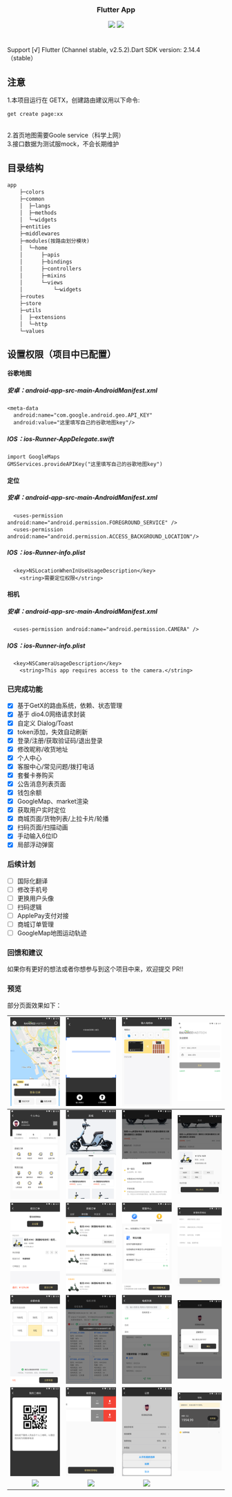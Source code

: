 <div align="center">

  <h3><strong>Flutter App</strong></h3>
  <div style="margin-top:10px;"><a href="Dart:;"><img src="https://img.shields.io/badge/language-Dart-brightgreen.svg" /></a>
  <a href="https://opensource.org/licenses/mit-license.php"><img src="https://img.shields.io/badge/license-MIT-blue.svg" /></a></div>

  <h1></h1>
</div>

Support [√] Flutter (Channel stable, v2.5.2).Dart SDK version: 2.14.4（stable）

## 注意

1.本项目运行在 GETX，创建路由建议用以下命令:

```
get create page:xx
```

<br />
2.首页地图需要Goole service（科学上网）

<br />
3.接口数据为测试服mock，不会长期维护
<br />

## 目录结构

```
app
    ├─colors
    ├─common
    │  ├─langs
    │  ├─methods
    │  └─widgets
    ├─entities
    ├─middlewares
    ├─modules(按路由划分模块)
    │  └─home
    │      ├─apis
    │      ├─bindings
    │      ├─controllers
    │      ├─mixins
    │      └─views
    │          └─widgets
    ├─routes
    ├─store
    ├─utils
    │  ├─extensions
    │  └─http
    └─values
```

## 设置权限（项目中已配置）

#### 谷歌地图

##### 安卓：android-app-src-main-AndroidManifest.xml

```
<meta-data
  android:name="com.google.android.geo.API_KEY"
  android:value="这里填写自己的谷歌地图key"/>
```

##### IOS：ios-Runner-AppDelegate.swift

```
import GoogleMaps
GMSServices.provideAPIKey("这里填写自己的谷歌地图key")
```

#### 定位

##### 安卓：android-app-src-main-AndroidManifest.xml

```
  <uses-permission android:name="android.permission.FOREGROUND_SERVICE" />
  <uses-permission android:name="android.permission.ACCESS_BACKGROUND_LOCATION"/>
```

##### IOS：ios-Runner-info.plist

```
  <key>NSLocationWhenInUseUsageDescription</key>
	<string>需要定位权限</string>
```

#### 相机

##### 安卓：android-app-src-main-AndroidManifest.xml

```
  <uses-permission android:name="android.permission.CAMERA" />
```

##### IOS：ios-Runner-info.plist

```
  <key>NSCameraUsageDescription</key>
	<string>This app requires access to the camera.</string>
```

### 已完成功能
- [x] 基于GetX的路由系统，依赖、状态管理
- [x] 基于 dio4.0网络请求封装
- [x] 自定义 Dialog/Toast
- [x] token添加，失效自动刷新
- [x] 登录/注册/获取验证码/退出登录
- [x] 修改昵称/收货地址
- [x] 个人中心
- [x] 客服中心/常见问题/拨打电话
- [x] 套餐卡券购买
- [x] 公告消息列表页面
- [x] 钱包余额
- [x] GoogleMap、market渲染
- [x] 获取用户实时定位
- [x] 商城页面/货物列表/上拉卡片/轮播
- [x] 扫码页面/扫描动画
- [x] 手动输入6位ID
- [x] 局部浮动弹窗

### 后续计划
- [ ] 国际化翻译
- [ ] 修改手机号
- [ ] 更换用户头像
- [ ] 扫码逻辑
- [ ] ApplePay支付对接
- [ ] 商城订单管理
- [ ] GoogleMap地图运动轨迹

### 回馈和建议

如果你有更好的想法或者你想参与到这个项目中来，欢迎提交 PR!!

### 预览

部分页面效果如下：

| ![](./screenshot/01.png)  | ![](./screenshot/02.png)  | ![](./screenshot/03.png)  | ![](./screenshot/04.png)  |
| :---------------------------------: | :---------------------------------: | :---------------------------------: | :---------------------------------: |
| ![](./screenshot/05.png)  | ![](./screenshot/06.png)  | ![](./screenshot/07.png)  | ![](./screenshot/08.png)  |
| ![](./screenshot/09.png)  | ![](./screenshot/10.png) | ![](./screenshot/11.png) | ![](./screenshot/12.png) |
| ![](./screenshot/13.png) | ![](./screenshot/14.png) | ![](./screenshot/15.png) | ![](./screenshot/16.png) |
| ![](./screenshot/17.png) | ![](./screenshot/18.png) | ![](./screenshot/19.png) | ![](./screenshot/20.png) |
| ![](./screenshot/21.jpg) | ![](./screenshot/22.jpg) | ![](./screenshot/23.jpg) |
